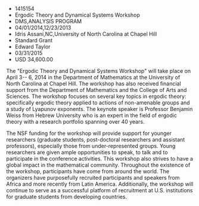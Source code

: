 
* 1415154
* Ergodic Theory and Dynamical Systems Workshop
* DMS,ANALYSIS PROGRAM
* 04/01/2014,12/23/2013
* Idris Assani,NC,University of North Carolina at Chapel Hill
* Standard Grant
* Edward Taylor
* 03/31/2015
* USD 34,600.00

The "Ergodic Theory and Dynamical Systems Workshop" will take place on April 3--
6, 2014 in the Department of Mathematics at the University of North Carolina at
Chapel Hill. The workshop has also received financial support from the
Department of Mathematics and the College of Arts and Sciences. The workshop
focuses on several key topics in ergodic theory: specifically ergodic theory
applied to actions of non-amenable groups and a study of Lyapunov exponents. The
keynote speaker is Professor Benjamin Weiss from Hebrew University who is an
expert in the field of ergodic theory with a research portfolio spanning over 40
years.

The NSF funding for the workshop will provide support for younger researchers
(graduate students, post-doctoral researchers and assistant professors),
especially those from under-represented groups. Young researchers are given
ample opportunities to speak, to talk and to participate in the conference
activities. This workshop also strives to have a global impact in the
mathematical community. Throughout the existence of the workshop, participants
have come from around the world. The organizers have purposefully recruited
participants and speakers from Africa and more recently from Latin America.
Additionally, the workshop will continue to serve as a successful platform of
recruitment at U.S. institutions for graduate students from developing
countries.

